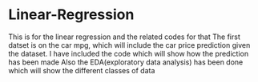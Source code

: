 # Linear-Regression
This is for the linear regression and the related codes for that
The first datset is on the car mpg, which will include the car price prediction given the dataset.
I have included the code which will show how the prediction has been made
Also the EDA(exploratory data analysis) has been done which will show the different classes of data
